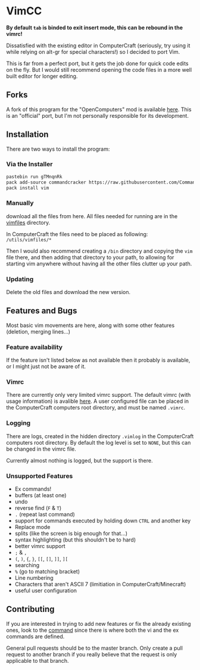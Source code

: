 # VimCC

**By default `tab` is binded to exit insert mode, this can be rebound in the vimrc!**

Dissatisfied with the existing editor in ComputerCraft (seriously, try using it
while relying on alt-gr for special characters!) so I decided to port Vim.

This is far from a perfect port, but it gets the job done for quick code edits
on the fly. But I would still recommend opening the code files in a more well
built editor for longer editing.

## Forks

A fork of this program for the "OpenComputers" mod is available
[here](https://github.com/Vexatos/VimOC). This is an "official" port, but I'm
not personally responsible for its development.

## Installation

There are two ways to install the program:

### Via the Installer

```bash
pastebin run gTMnqnRk
pack add-source commandcracker https://raw.githubusercontent.com/Commandcracker/CC-packages/master/pack.json
pack install vim
```

### Manually

download all the files from here.
All files needed for running are in the [vimfiles](./vimfiles) directory.

In ComputerCraft the files need to be placed as following:
`/utils/vimfiles/*`

Then I would also recommend creating a `/bin` directory and copying the `vim`
file there, and then adding that directory to your path, to allowing for
starting vim anywhere without having all the other files clutter up your path.

### Updating

Delete the old files and download the new version.

## Features and Bugs

Most basic vim movements are here, along with some other features (deletion,
merging lines...)

### Feature availability

If the feature isn't listed below as not available then it probably is available,
or I might just not be aware of it.

### Vimrc

There are currently only very limited vimrc support. The default vimrc (with
usage information) is avalible [here](./vimfiles/vimrcDefault). A user
configured file can be placed in the ComputerCraft computers root directory, and
must be named `.vimrc`.

### Logging

There are logs, created in the hidden directory `.vimlog` in the ComputerCraft
computers root directory. By default the log level is set to `NONE`, but this
can be changed in the vimrc file.

Currently almost nothing is logged, but the support is there.

### Unsupported Features

- Ex commands!
- buffers (at least one)
- undo
- reverse find (`F` & `T`)
- `.` (repeat last command)
- support for commands executed by holding down `CTRL` and another key
- Replace mode
- splits (like the screen is big enough for that...)
- syntax highlighting (but this shouldn't be to hard)
- better vimrc support
- `;` & `,`
- `(`, `)`, `{`, `}`, `[[`, `[]`, `]]`, `][`
- searching
- `%` (go to matching bracket)
- Line numbering
- Characters that aren't ASCII 7 (limitiation in ComputerCraft/Minecraft)
- useful user configuration

## Contributing

If you are interested in trying to add new features or fix the already existing
ones, look to the [command](./vimfiles/command.lua) since there is where both the vi
and the ex commands are defined.

General pull requests should be to the master branch.
Only create a pull request to another branch if you really believe that the request
is only applicable to that branch.
